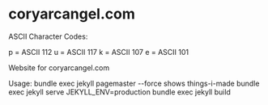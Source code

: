 # coryarcangel.com

ASCII Character Codes:

		
p = ASCII 112
u = ASCII 117
k = ASCII 107
e = ASCII 101

Website for coryarcangel.com

Usage: 
bundle exec jekyll pagemaster --force shows things-i-made
bundle exec jekyll serve
JEKYLL_ENV=production bundle exec jekyll build

